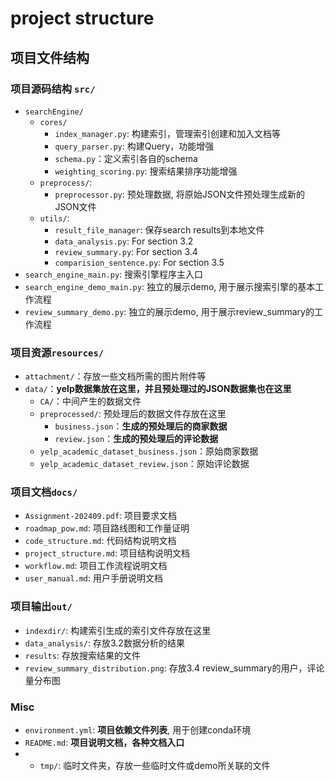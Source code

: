 # project structure

## 项目文件结构

### 项目源码结构 `src/`

+ `searchEngine/`
  + `cores/`
    + `index_manager.py`: 构建索引，管理索引创建和加入文档等
    + `query_parser.py`: 构建Query，功能增强
    + `schema.py`：定义索引各自的schema
    + `weighting_scoring.py`: 搜索结果排序功能增强
  + `preprocess/`:
    + `preprocessor.py`: 预处理数据, 将原始JSON文件预处理生成新的JSON文件
  + `utils/`:
    + `result_file_manager`: 保存search results到本地文件
    + `data_analysis.py`: For section 3.2
    + `review_summary.py`: For section 3.4
    + `comparision_sentence.py`: For section 3.5
+ `search_engine_main.py`: 搜索引擎程序主入口
+ `search_engine_demo_main.py`: 独立的展示demo, 用于展示搜索引擎的基本工作流程
+ `review_summary_demo.py`: 独立的展示demo, 用于展示review_summary的工作流程

### 项目资源`resources/`

+ `attachment/`：存放一些文档所需的图片附件等
+ `data/`：**yelp数据集放在这里，并且预处理过的JSON数据集也在这里**
  + `CA/`：中间产生的数据文件
  + `preprocessed/`: 预处理后的数据文件存放在这里
    + `business.json`：**生成的预处理后的商家数据**
    + `review.json`：**生成的预处理后的评论数据**
  + `yelp_academic_dataset_business.json`：原始商家数据
  + `yelp_academic_dataset_review.json`：原始评论数据

### 项目文档`docs/`

+ `Assignment-202409.pdf`: 项目要求文档
+ `roadmap_pow.md`: 项目路线图和工作量证明
+ `code_structure.md`: 代码结构说明文档
+ `project_structure.md`: 项目结构说明文档
+ `workflow.md`: 项目工作流程说明文档
+ `user_manual.md`: 用户手册说明文档


### 项目输出`out/`

+ `indexdir/`: 构建索引生成的索引文件存放在这里
+ `data_analysis/`: 存放3.2数据分析的结果
+ `results`: 存放搜索结果的文件
+ `review_summary_distribution.png`: 存放3.4 review_summary的用户，评论量分布图


### Misc

+ `environment.yml`: **项目依赖文件列表**, 用于创建conda环境
+ `README.md`: **项目说明文档，各种文档入口**
+ + `tmp/`: 临时文件夹，存放一些临时文件或demo所关联的文件